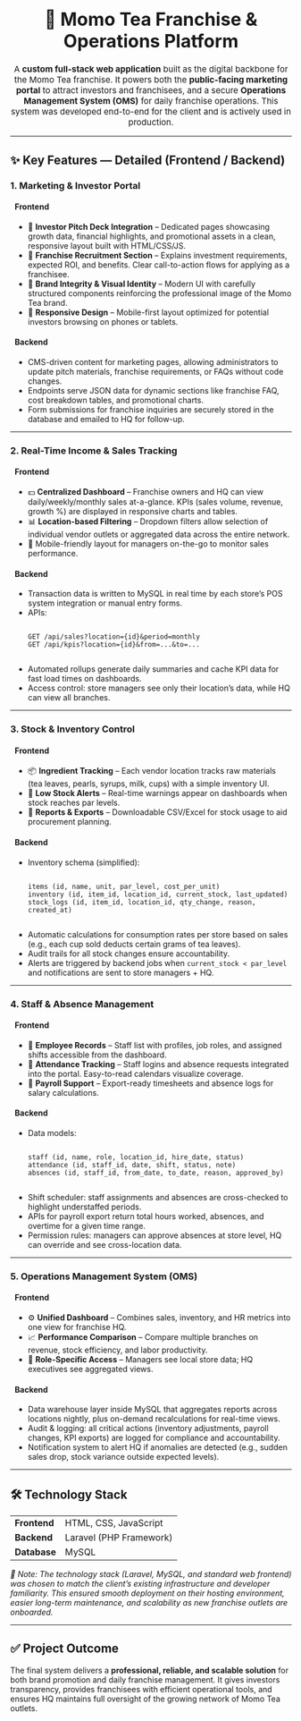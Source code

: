 <h1 align="center" style="font-size:32px;">🍵 Momo Tea Franchise & Operations Platform</h1>
<p align="center" style="font-size:15px;">
A <b>custom full-stack web application</b> built as the digital backbone for the Momo Tea franchise. 
It powers both the <b>public-facing marketing portal</b> to attract investors and franchisees, and a secure <b>Operations Management System (OMS)</b> for daily franchise operations. 
This system was developed end-to-end for the client and is actively used in production.
</p>

<hr/>

<h2>✨ Key Features — Detailed (Frontend / Backend)</h2>

<!-- 1 -->
<h3>1. Marketing & Investor Portal</h3>
<div style="margin-left:8px;">
  <h4>Frontend</h4>
  <ul>
    <li>🌟 <b>Investor Pitch Deck Integration</b> – Dedicated pages showcasing growth data, financial highlights, and promotional assets in a clean, responsive layout built with HTML/CSS/JS.</li>
    <li>🏢 <b>Franchise Recruitment Section</b> – Explains investment requirements, expected ROI, and benefits. Clear call-to-action flows for applying as a franchisee.</li>
    <li>🎨 <b>Brand Integrity & Visual Identity</b> – Modern UI with carefully structured components reinforcing the professional image of the Momo Tea brand.</li>
    <li>📱 <b>Responsive Design</b> – Mobile-first layout optimized for potential investors browsing on phones or tablets.</li>
  </ul>

  <h4>Backend</h4>
  <ul>
    <li>CMS-driven content for marketing pages, allowing administrators to update pitch materials, franchise requirements, or FAQs without code changes.</li>
    <li>Endpoints serve JSON data for dynamic sections like franchise FAQ, cost breakdown tables, and promotional charts.</li>
    <li>Form submissions for franchise inquiries are securely stored in the database and emailed to HQ for follow-up.</li>
  </ul>
</div>

<hr/>

<!-- 2 -->
<h3>2. Real-Time Income & Sales Tracking</h3>
<div style="margin-left:8px;">
  <h4>Frontend</h4>
  <ul>
    <li>💵 <b>Centralized Dashboard</b> – Franchise owners and HQ can view daily/weekly/monthly sales at-a-glance. KPIs (sales volume, revenue, growth %) are displayed in responsive charts and tables.</li>
    <li>📊 <b>Location-based Filtering</b> – Dropdown filters allow selection of individual vendor outlets or aggregated data across the entire network.</li>
    <li>📱 Mobile-friendly layout for managers on-the-go to monitor sales performance.</li>
  </ul>

  <h4>Backend</h4>
  <ul>
    <li>Transaction data is written to MySQL in real time by each store’s POS system integration or manual entry forms.</li>
    <li>APIs: 
      <pre><code>
GET /api/sales?location={id}&period=monthly
GET /api/kpis?location={id}&from=...&to=...
      </code></pre>
    </li>
    <li>Automated rollups generate daily summaries and cache KPI data for fast load times on dashboards.</li>
    <li>Access control: store managers see only their location’s data, while HQ can view all branches.</li>
  </ul>
</div>

<hr/>

<!-- 3 -->
<h3>3. Stock & Inventory Control</h3>
<div style="margin-left:8px;">
  <h4>Frontend</h4>
  <ul>
    <li>📦 <b>Ingredient Tracking</b> – Each vendor location tracks raw materials (tea leaves, pearls, syrups, milk, cups) with a simple inventory UI.</li>
    <li>🔔 <b>Low Stock Alerts</b> – Real-time warnings appear on dashboards when stock reaches par levels.</li>
    <li>📝 <b>Reports & Exports</b> – Downloadable CSV/Excel for stock usage to aid procurement planning.</li>
  </ul>

  <h4>Backend</h4>
  <ul>
    <li>Inventory schema (simplified):
      <pre><code>
items (id, name, unit, par_level, cost_per_unit)
inventory (id, item_id, location_id, current_stock, last_updated)
stock_logs (id, item_id, location_id, qty_change, reason, created_at)
      </code></pre>
    </li>
    <li>Automatic calculations for consumption rates per store based on sales (e.g., each cup sold deducts certain grams of tea leaves).</li>
    <li>Audit trails for all stock changes ensure accountability.</li>
    <li>Alerts are triggered by backend jobs when <code>current_stock &lt; par_level</code> and notifications are sent to store managers + HQ.</li>
  </ul>
</div>

<hr/>

<!-- 4 -->
<h3>4. Staff & Absence Management</h3>
<div style="margin-left:8px;">
  <h4>Frontend</h4>
  <ul>
    <li>👥 <b>Employee Records</b> – Staff list with profiles, job roles, and assigned shifts accessible from the dashboard.</li>
    <li>📅 <b>Attendance Tracking</b> – Staff logins and absence requests integrated into the portal. Easy-to-read calendars visualize coverage.</li>
    <li>📄 <b>Payroll Support</b> – Export-ready timesheets and absence logs for salary calculations.</li>
  </ul>

  <h4>Backend</h4>
  <ul>
    <li>Data models:
      <pre><code>
staff (id, name, role, location_id, hire_date, status)
attendance (id, staff_id, date, shift, status, note)
absences (id, staff_id, from_date, to_date, reason, approved_by)
      </code></pre>
    </li>
    <li>Shift scheduler: staff assignments and absences are cross-checked to highlight understaffed periods.</li>
    <li>APIs for payroll export return total hours worked, absences, and overtime for a given time range.</li>
    <li>Permission rules: managers can approve absences at store level, HQ can override and see cross-location data.</li>
  </ul>
</div>

<hr/>

<!-- 5 -->
<h3>5. Operations Management System (OMS)</h3>
<div style="margin-left:8px;">
  <h4>Frontend</h4>
  <ul>
    <li>⚙️ <b>Unified Dashboard</b> – Combines sales, inventory, and HR metrics into one view for franchise HQ.</li>
    <li>📈 <b>Performance Comparison</b> – Compare multiple branches on revenue, stock efficiency, and labor productivity.</li>
    <li>🔐 <b>Role-Specific Access</b> – Managers see local store data; HQ executives see aggregated views.</li>
  </ul>

  <h4>Backend</h4>
  <ul>
    <li>Data warehouse layer inside MySQL that aggregates reports across locations nightly, plus on-demand recalculations for real-time views.</li>
    <li>Audit & logging: all critical actions (inventory adjustments, payroll changes, KPI exports) are logged for compliance and accountability.</li>
    <li>Notification system to alert HQ if anomalies are detected (e.g., sudden sales drop, stock variance outside expected levels).</li>
  </ul>
</div>

<hr/>

<h2>🛠️ Technology Stack</h2>
<table>
  <tr>
    <td><b>Frontend</b></td>
    <td>HTML, CSS, JavaScript</td>
  </tr>
  <tr>
    <td><b>Backend</b></td>
    <td>Laravel (PHP Framework)</td>
  </tr>
  <tr>
    <td><b>Database</b></td>
    <td>MySQL</td>
  </tr>
</table>

<p><i>📌 Note: The technology stack (Laravel, MySQL, and standard web frontend) was chosen to match the client’s existing infrastructure and developer familiarity. 
This ensured smooth deployment on their hosting environment, easier long-term maintenance, and scalability as new franchise outlets are onboarded.</i></p>

<hr/>

<h2>✅ Project Outcome</h2>
<p>
The final system delivers a <b>professional, reliable, and scalable solution</b> for both brand promotion and daily franchise management. 
It gives investors transparency, provides franchisees with efficient operational tools, and ensures HQ maintains full oversight of the growing network of Momo Tea outlets.
</p>
